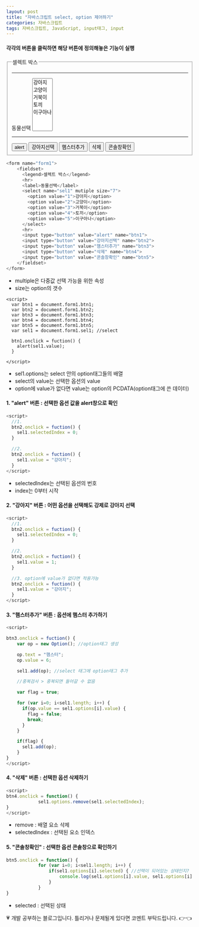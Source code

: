```yaml
---
layout: post
title: "자바스크립트 select, option 제어하기"
categories: 자바스크립트
tags: 자바스크립트, JavaScript, input태그, input
---
```



#### 각각의 버튼을 클릭하면 해당 버튼에 정의해놓은 기능이 실행

<form name="form1">
    <fieldset>
      <legend>셀렉트 박스</legend>
      <hr>
      <label>동물선택</label>
      <select name="sel1" mutiple size="7">
        <option value="1">강아지</option>
        <option value="2">고양이</option>
        <option value="3">거북이</option>
        <option value="4">토끼</option>
        <option value="5">이구아나</option>
      </select>
      <hr>
      <input type="button" value="alert" name="btn1">
      <input type="button" value="강아지선택" name="btn2">
      <input type="button" value="햄스터추가" name="btn3">
      <input type="button" value="삭제" name="btn4">
      <input type="button" value="콘솔창확인" name="btn5">
    </fieldset>
</form>

``` javascript
<form name="form1">
    <fieldset>
      <legend>셀렉트 박스</legend>
      <hr>
      <label>동물선택</label>
      <select name="sel1" mutiple size="7">
        <option value="1">강아지</option>
        <option value="2">고양이</option>
        <option value="3">거북이</option>
        <option value="4">토끼</option>
        <option value="5">이구아나</option>
      </select>
      <hr>
      <input type="button" value="alert" name="btn1">
      <input type="button" value="강아지선택" name="btn2">
      <input type="button" value="햄스터추가" name="btn3">
      <input type="button" value="삭제" name="btn4">
      <input type="button" value="콘솔창확인" name="btn5">
    </fieldset>
</form>
```
- multiple은 다중값 선택 가능을 위한 속성
- size는 option의 갯수


```
<script>
  var btn1 = document.form1.btn1;
  var btn2 = document.form1.btn2;
  var btn3 = document.form1.btn3;
  var btn4 = document.form1.btn4;
  var btn5 = document.form1.btn5;
  var sel1 = document.form1.sel1; //select

  btn1.onclick = fuction() {
    alert(sel1.value);
  }

</script>
```

- sel1.options는 select 안의 option태그들의 배열
- select의 value는 선택한 옵션의 value
- option에 value가 없다면 value는 option의 PCDATA(option태그에 쓴 데이터)

#### 1. "alert" 버튼 : 선택한 옵션 값을 alert창으로 확인

```javascript
<script>
  //1.
  btn2.onclick = fuction() {
    sel1.selectedIndex = 0;
  }

  //2.
  btn2.onclick = fuction() {
    sel1.value = "강아지";
  }
</script>
```

- selectedIndex는 선택된 옵션의 번호
- index는 0부터 시작


#### 2. "강아지" 버튼 : 어떤 옵션을 선택해도 강제로 강아지 선택

```javascript
<script>
  //1.
  btn2.onclick = fuction() {
    sel1.selectedIndex = 0;
  }

  //2.
  btn2.onclick = fuction() {
    sel1.value = 1;
  }

  //3. option에 value가 없다면 적용가능
  btn2.onclick = fuction() {
    sel1.value = "강아지";
  }
</script>
```


#### 3. "햄스터추가" 버튼 : 옵션에 햄스터 추가하기

```javascript
<script>

btn3.onclick = fuction() {
    var op = new Option(); //option태그 생성

    op.text = "햄스터";
    op.value = 6;

    sel1.add(op); //select 태그에 option태그 추가

    //중복검사 > 중복되면 들어갈 수 없음

    var flag = true;

    for (var i=0; i<sel1.length; i++) {
      if(op.value == sel1.options[i].value) {
        flag = false;
        break;
      }
    }

    if(flag) {
      sel1.add(op);
    }
}
</script>
```

#### 4. "삭제" 버튼 : 선택한 옵션 삭제하기

```javascript
<script>
btn4.onclick = function() {
            sel1.options.remove(sel1.selectedIndex);
}
</script>
```

- remove : 배열 요소 삭제
- selectedIndex : 선택된 요소 인덱스

#### 5. "콘솔창확인" : 선택한 옵션 콘솔창으로 확인하기

```javascript
btn5.onclick = function() {
            for (var i=0; i<sel1.length; i++) {
                if(sel1.options[i].selected) { //선택이 되어있는 상태인지?
                    console.log(sel1.options[i].value, sel1.options[i].text)
                }
            }
}
```

- selected : 선택된 상태

<div class="myc1" id="c1"><span>💗 개발 공부하는 블로그입니다. 틀리거나 문제될게 있다면 코멘트 부탁드립니다. 👉👈</span></div>
